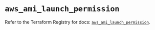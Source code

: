 # `aws_ami_launch_permission`

Refer to the Terraform Registry for docs: [`aws_ami_launch_permission`](https://registry.terraform.io/providers/hashicorp/aws/5.76.0/docs/resources/ami_launch_permission).
